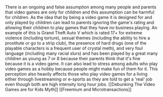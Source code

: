 There is an ongoing and false assumption among many people and parents that video games are only for children and this assumption can be harmful for children. As the idea that by being a video game it is designed for and only played by children can lead to parents ignoring the game's rating and allowing their children to play games that they have no business playing. An example of this is Grand Theft Auto V which is rated 17+ for extreme violence (including torture), sexual themes (including the ability to hire a prostitute or go to a strip club), the presence of hard drugs (one of the playable characters is a frequent user of crystal meth), and very foul language (including many racial slurs) and has been played by a great many children as young as 7 or 8 because their parents think that it's fine because it is a video game. It can also lead to stress among adults who play video games as a hobby because people might make fun of them for it. This perception also heavily affects those who play video games for a living either through livestreaming or e-sports as they are told to get a 'real' job even though both are high intensity long hour jobs.
[[Debunking The Video Games are for Kids Myth]]
[[Freemium and Microtransactions]]